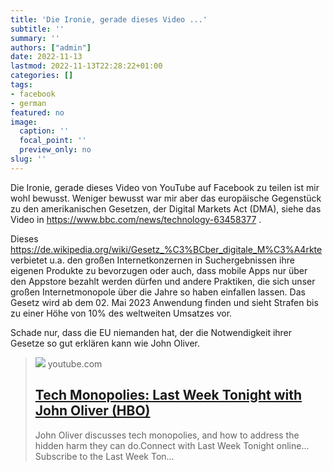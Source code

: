 ```yaml
---
title: 'Die Ironie, gerade dieses Video ...'
subtitle: ''
summary: ''
authors: ["admin"]
date: 2022-11-13
lastmod: 2022-11-13T22:28:22+01:00
categories: []
tags:
- facebook
- german
featured: no
image:
  caption: ''
  focal_point: ''
  preview_only: no
slug: ''
---
```

Die Ironie, gerade dieses Video von YouTube auf Facebook zu teilen ist mir wohl bewusst. Weniger bewusst war mir aber das europäische Gegenstück zu den amerikanischen Gesetzen, der Digital Markets Act (DMA), siehe das Video in https://www.bbc.com/news/technology-63458377 .

Dieses https://de.wikipedia.org/wiki/Gesetz_%C3%BCber_digitale_M%C3%A4rkte verbietet u.a. den großen Internetkonzernen in Suchergebnissen ihre eigenen Produkte zu bevorzugen oder auch, dass mobile Apps nur über den Appstore bezahlt werden dürfen und andere Praktiken, die sich unser großen Internetmonopole über die Jahre so haben einfallen lassen. Das Gesetz wird ab dem 02. Mai 2023 Anwendung finden und sieht Strafen bis zu einer Höhe von 10% des weltweiten Umsatzes vor. 

Schade nur, dass die EU niemanden hat, der die Notwendigkeit ihrer Gesetze so gut erklären kann wie John Oliver.
> [![](https://i.ytimg.com/vi/jXf04bhcjbg/maxresdefault.jpg)](https://www.youtube.com/watch?v=jXf04bhcjbg)
> youtube.com
> ## [Tech Monopolies: Last Week Tonight with John Oliver (HBO)](https://www.youtube.com/watch?v=jXf04bhcjbg)
>
>John Oliver discusses tech monopolies, and how to address the hidden harm they can do.Connect with Last Week Tonight online... Subscribe to the Last Week Ton...


